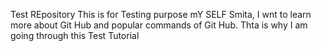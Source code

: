 Test REpository
This is for Testing purpose
mY SELF Smita, I wnt to learn more about Git Hub and popular commands of Git Hub.
Thta is why I am going through this Test Tutorial
